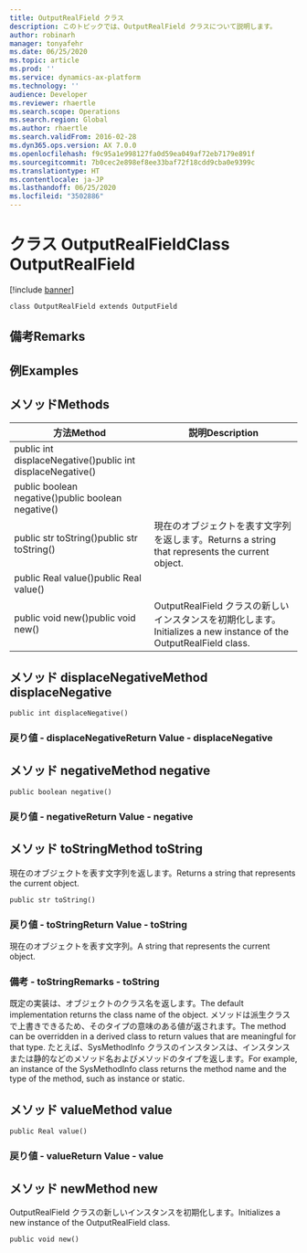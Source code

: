 ```yaml
---
title: OutputRealField クラス
description: このトピックでは、OutputRealField クラスについて説明します。
author: robinarh
manager: tonyafehr
ms.date: 06/25/2020
ms.topic: article
ms.prod: ''
ms.service: dynamics-ax-platform
ms.technology: ''
audience: Developer
ms.reviewer: rhaertle
ms.search.scope: Operations
ms.search.region: Global
ms.author: rhaertle
ms.search.validFrom: 2016-02-28
ms.dyn365.ops.version: AX 7.0.0
ms.openlocfilehash: f9c95a1e998127fa0d59ea049af72eb7179e891f
ms.sourcegitcommit: 7b0cec2e898ef8ee33baf72f18cdd9cba0e9399c
ms.translationtype: HT
ms.contentlocale: ja-JP
ms.lasthandoff: 06/25/2020
ms.locfileid: "3502886"
---
```

# <a name="class-outputrealfield"></a><span data-ttu-id="bf560-103">クラス OutputRealField</span><span class="sxs-lookup"><span data-stu-id="bf560-103">Class OutputRealField</span></span>

[!include [banner](../../includes/banner.md)]

```xpp
class OutputRealField extends OutputField
```

## <a name="remarks"></a><span data-ttu-id="bf560-104">備考</span><span class="sxs-lookup"><span data-stu-id="bf560-104">Remarks</span></span>

## <a name="examples"></a><span data-ttu-id="bf560-105">例</span><span class="sxs-lookup"><span data-stu-id="bf560-105">Examples</span></span>

## <a name="methods"></a><span data-ttu-id="bf560-106">メソッド</span><span class="sxs-lookup"><span data-stu-id="bf560-106">Methods</span></span>

| <span data-ttu-id="bf560-107">方法</span><span class="sxs-lookup"><span data-stu-id="bf560-107">Method</span></span>                        | <span data-ttu-id="bf560-108">説明</span><span class="sxs-lookup"><span data-stu-id="bf560-108">Description</span></span>                                              |
|-------------------------------|----------------------------------------------------------|
| <span data-ttu-id="bf560-109">public int displaceNegative()</span><span class="sxs-lookup"><span data-stu-id="bf560-109">public int displaceNegative()</span></span> |                                                          |
| <span data-ttu-id="bf560-110">public boolean negative()</span><span class="sxs-lookup"><span data-stu-id="bf560-110">public boolean negative()</span></span>     |                                                          |
| <span data-ttu-id="bf560-111">public str toString()</span><span class="sxs-lookup"><span data-stu-id="bf560-111">public str toString()</span></span>         | <span data-ttu-id="bf560-112">現在のオブジェクトを表す文字列を返します。</span><span class="sxs-lookup"><span data-stu-id="bf560-112">Returns a string that represents the current object.</span></span>     |
| <span data-ttu-id="bf560-113">public Real value()</span><span class="sxs-lookup"><span data-stu-id="bf560-113">public Real value()</span></span>           |                                                          |
| <span data-ttu-id="bf560-114">public void new()</span><span class="sxs-lookup"><span data-stu-id="bf560-114">public void new()</span></span>             | <span data-ttu-id="bf560-115">OutputRealField クラスの新しいインスタンスを初期化します。</span><span class="sxs-lookup"><span data-stu-id="bf560-115">Initializes a new instance of the OutputRealField class.</span></span> |

## <a name="method-displacenegative"></a><span data-ttu-id="bf560-116">メソッド displaceNegative</span><span class="sxs-lookup"><span data-stu-id="bf560-116">Method displaceNegative</span></span>

```xpp
public int displaceNegative()
```

### <a name="return-value---displacenegative"></a><span data-ttu-id="bf560-117">戻り値 - displaceNegative</span><span class="sxs-lookup"><span data-stu-id="bf560-117">Return Value - displaceNegative</span></span>

## <a name="method-negative"></a><span data-ttu-id="bf560-118">メソッド negative</span><span class="sxs-lookup"><span data-stu-id="bf560-118">Method negative</span></span>

```xpp
public boolean negative()
```

### <a name="return-value---negative"></a><span data-ttu-id="bf560-119">戻り値 - negative</span><span class="sxs-lookup"><span data-stu-id="bf560-119">Return Value - negative</span></span>

## <a name="method-tostring"></a><span data-ttu-id="bf560-120">メソッド toString</span><span class="sxs-lookup"><span data-stu-id="bf560-120">Method toString</span></span>

<span data-ttu-id="bf560-121">現在のオブジェクトを表す文字列を返します。</span><span class="sxs-lookup"><span data-stu-id="bf560-121">Returns a string that represents the current object.</span></span>

```xpp
public str toString()
```

### <a name="return-value---tostring"></a><span data-ttu-id="bf560-122">戻り値 - toString</span><span class="sxs-lookup"><span data-stu-id="bf560-122">Return Value - toString</span></span>

<span data-ttu-id="bf560-123">現在のオブジェクトを表す文字列。</span><span class="sxs-lookup"><span data-stu-id="bf560-123">A string that represents the current object.</span></span>

### <a name="remarks---tostring"></a><span data-ttu-id="bf560-124">備考 - toString</span><span class="sxs-lookup"><span data-stu-id="bf560-124">Remarks - toString</span></span>

<span data-ttu-id="bf560-125">既定の実装は、オブジェクトのクラス名を返します。</span><span class="sxs-lookup"><span data-stu-id="bf560-125">The default implementation returns the class name of the object.</span></span> <span data-ttu-id="bf560-126">メソッドは派生クラスで上書きできるため、そのタイプの意味のある値が返されます。</span><span class="sxs-lookup"><span data-stu-id="bf560-126">The method can be overridden in a derived class to return values that are meaningful for that type.</span></span> <span data-ttu-id="bf560-127">たとえば、SysMethodInfo クラスのインスタンスは、インスタンスまたは静的などのメソッド名およびメソッドのタイプを返します。</span><span class="sxs-lookup"><span data-stu-id="bf560-127">For example, an instance of the SysMethodInfo class returns the method name and the type of the method, such as instance or static.</span></span>

## <a name="method-value"></a><span data-ttu-id="bf560-128">メソッド value</span><span class="sxs-lookup"><span data-stu-id="bf560-128">Method value</span></span>

```xpp
public Real value()
```

### <a name="return-value---value"></a><span data-ttu-id="bf560-129">戻り値 - value</span><span class="sxs-lookup"><span data-stu-id="bf560-129">Return Value - value</span></span>

## <a name="method-new"></a><span data-ttu-id="bf560-130">メソッド new</span><span class="sxs-lookup"><span data-stu-id="bf560-130">Method new</span></span>

<span data-ttu-id="bf560-131">OutputRealField クラスの新しいインスタンスを初期化します。</span><span class="sxs-lookup"><span data-stu-id="bf560-131">Initializes a new instance of the OutputRealField class.</span></span>

```xpp
public void new()
```

